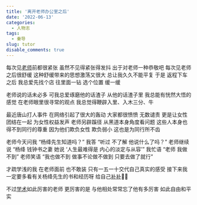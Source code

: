 ```yaml
---
title: '离开老师办公室之后'
date: '2022-06-13'
categories:
  - 人物志
tags:
  - 秦导
slug: tutor
disable_comments: true
---
```


每次见[老师](https://baike.baidu.com/item/秦永松/8349515?fr=aladdin)前都很紧张 
虽然不见得紧张得发抖 
出于对老师一种恭敬吧
每次见老师之后很舒缓 
这种舒缓带来的思想激荡又很大
总让我久久不能平复
于是 返程下车之后 我总爱先找个店
往里面一钻 选个位置 缓一缓

老师说的话未必多
可我总爱琢磨他的话渣子
从他的话渣子里 
我总能有恍然大悟的感觉
在老师眼里很寻常的观点
我总觉得鞭辟入里、入木三分、牛

最近唐山打人事件
在网络引起了很大的轰动
大家都很愤愤 无数谴责
更是让女性团结在一起
为女性权益发声
老师另辟蹊径
从黑道本身角度看问题
这些人本身也得不到同行的尊重
因为他们欺负女性 欺负弱小
这也是为同行所不齿

老师今天问我 “杨绛先生知道吗？”
我答 “听过 不了解 他说什么了吗？”
老师继续说 “杨绛 钱钟书之妻 
她说 ‘人生最难得是 内心的淡定与从容’”
我忙语 “老师 我做不到”
老师笑语 “我也做不到 做事不论做不做到 只要去做了就行”

才疏学浅的我 在老师面前 也不敢装
只有一五一十交代自己真实的感受
接下来我一定要多看有关杨绛先生的书和经历呀 给自己[补补](/blog/2022/06/yangjiang/)🤦‍♀️

不过[学术](https://www.scholarmate.com/P/32a6Zv)如此厉害的老师 
更厉害的是 与他相处常常忘了他有多厉害 如此自由和平实
